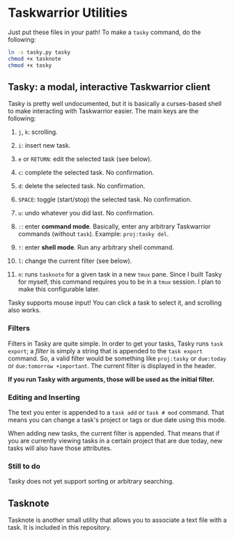 # Taskwarrior Utilities

Just put these files in your path! To make a `tasky` command, do the
following:

~~~~sh
ln -s tasky.py tasky
chmod +x tasknote
chmod +x tasky
~~~~

## Tasky: a modal, interactive Taskwarrior client

Tasky is pretty well undocumented, but it is basically a curses-based
shell to make interacting with Taskwarrior easier. The main keys are the
following:

1. `j`, `k`: scrolling.

2. `i`: insert new task.

3. `e` or `RETURN`: edit the selected task (see below).

4. `c`: complete the selected task. No confirmation.

5. `d`: delete the selected task. No confirmation.

6. `SPACE`: toggle (start/stop) the selected task. No confirmation.

7. `u`: undo whatever you did last. No confirmation.

8. `:`: enter **command mode**. Basically, enter any arbitrary
   Taskwarrior commands (without `task`). Example: `proj:tasky del`.

9. `!`: enter **shell mode**. Run any arbitrary shell command.

10. `l`: change the current filter (see below).

11. `n`: runs `tasknote` for a given task in a new `tmux` pane. Since I
    built Tasky for myself, this command requires you to be in a `tmux`
    session. I plan to make this configurable later.

Tasky supports mouse input! You can click a task to select it, and
scrolling also works.


### Filters

Filters in Tasky are quite simple. In order to get your tasks, Tasky
runs `task export`; a *filter* is simply a string that is appended to
the `task export` command. So, a valid filter would be something like
`proj:tasky` or `due:today` or `due:tomorrow +important`. The current
filter is displayed in the header.

**If you run Tasky with arguments, those will be used as the initial
filter.**

### Editing and Inserting

The text you enter is appended to a `task add` or `task # mod` command.
That means you can change a task's project or tags or due date using
this mode.

When adding new tasks, the current filter is appended. That means that
if you are currently viewing tasks in a certain project that are due
today, new tasks will also have those attributes.


### Still to do

Tasky does not yet support sorting or arbitrary searching.


## Tasknote

Tasknote is another small utility that allows you to associate a text
file with a task. It is included in this repository.

